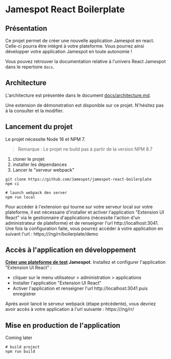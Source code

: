 # Jamespot React Boilerplate

## Présentation

Ce projet permet de créer une nouvelle application Jamespot en react. Celle-ci pourra être intégré à votre plateforme. Vous pourrez ainsi développer votre application Jamespot en toute autonomie !

Vous pouvez retrouver la documentation relative à l'univers React Jamespot dans le repertoire `docs`.

## Architecture

L'architecture est présentée dans le document [docs/architecture.md](docs/architecture.md).

Une extension de démonstration est disponible sur ce projet. N'hésitez pas à la consulter et la modifier.

## Lancement du projet

Le projet nécessite Node 16 et NPM 7.

> Remarque : Le projet ne build pas à partir de la version NPM 8.7

1. cloner le projet
2. installer les dépendances
3. Lancer le "serveur webpack"

```shell
git clone https://github.com/Jamespot/jamespot-react-boilerplate
npm ci

# launch webpack dev server
npm run local
```

Pour accéder à l'extension qui tourne sur votre serveur local sur votre plateforme, il est nécessaire d'installer et activer l'application "Extension UI React" via le gestionnaire d'applications (nécessite l'action d'un administrateur de plateforme) et de renseigner l'url http://localhost:3041. Une fois la configuration faite, vous pourrez accéder à votre application en suivant l'url : https;//<plateforme-url>/ng/rr/boilerplate/demo

## Accès à l'application en développement

**[Créer une plateforme de test](https://launch.jamespot.com/?utm_source=jamespot.io&utm_medium=react&utm_campaign=documentation) Jamespot**. Installez et configurer l'application "Extension UI React" :

- cliquer sur le menu utilisateur > administration > applications
- Installer l'application "Extension UI React"
- Activer l'application et renseigner l'url http://localhost:3041 puis enregistrer

Après avoir lancé le serveur webpack (étape précédente), vous devriez avoir accès à votre application à l'url suivante : https://<plateforme>/ng/rr/

## Mise en production de l'application

Coming later

```shell
# build project
npm run build
```
